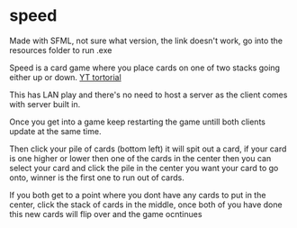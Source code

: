 # speed

Made with SFML, not sure what version, the link doesn't work, go into the resources folder to run .exe

Speed is a card game where you place cards on one of two stacks going either up or down.
[YT tortorial](https://www.youtube.com/watch?v=KDsd6MG3t4w)

This has LAN play and there's no need to host a server as the client comes with server built in.

Once you get into a game keep restarting the game untill both clients update at the same time.

Then click your pile of cards (bottom left) it will spit out a card, if your card is one higher or lower then 
one of the cards in the center then you can select your card and click the pile in the center you want your card 
to go onto, winner is the first one to run out of cards.

If you both get to a point where you dont have any cards to put in the center, click the stack of cards in the middle, once both of you have done this new cards will flip over and the game ocntinues
